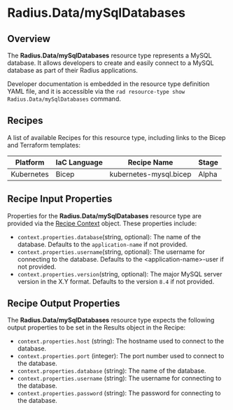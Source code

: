 # Radius.Data/mySqlDatabases

## Overview

The **Radius.Data/mySqlDatabases** resource type represents a MySQL database. It allows developers to create and easily connect to a MySQL database as part of their Radius applications.

Developer documentation is embedded in the resource type definition YAML file, and it is accessible via the `rad resource-type show Radius.Data/mySqlDatabases` command.

## Recipes

A list of available Recipes for this resource type, including links to the Bicep and Terraform templates:

|Platform| IaC Language| Recipe Name | Stage |
|---|---|---|---|
| Kubernetes | Bicep | kubernetes-mysql.bicep | Alpha |

## Recipe Input Properties

Properties for the **Radius.Data/mySqlDatabases** resource type are provided via the [Recipe Context](https://docs.radapp.io/reference/context-schema/) object. These properties include:

- `context.properties.database`(string, optional): The name of the database. Defaults to the `application-name` if not provided.
- `context.properties.username`(string, optional): The username for connecting to the database. Defaults to the \<application-name\>-user if not provided.
- `context.properties.version`(string, optional): The major MySQL server version in the X.Y format. Defaults to the version `8.4` if not provided.

## Recipe Output Properties

The **Radius.Data/mySqlDatabases** resource type expects the following output properties to be set in the Results object in the Recipe:

- `context.properties.host` (string): The hostname used to connect to the database.
- `context.properties.port` (integer): The port number used to connect to the database.
- `context.properties.database` (string): The name of the database.
- `context.properties.username` (string): The username for connecting to the database.
- `context.properties.password` (string): The password for connecting to the database.
